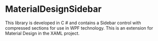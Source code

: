 # MaterialDesignSidebar
This library is developed in C # and contains a Sidebar control with compressed sections for use in WPF technology. This is an extension for Material Design in the XAML project.
